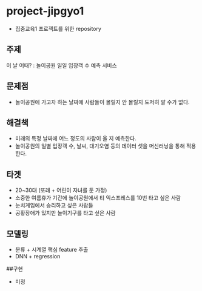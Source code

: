 # project-jipgyo1
- 집중교육1 프로젝트를 위한 repository

## 주제
이 날 어때? : 놀이공원 일일 입장객 수 예측 서비스

## 문제점
- 놀이공원에 가고자 하는 날짜에 사람들이 몰릴지 안 몰릴지 도저히 알 수가 없다.

## 해결책
- 미래의 특정 날짜에 어느 정도의 사람이 올 지 예측한다.
- 놀이공원의 일별 입장객 수, 날씨, 대기오염 등의 데이터 셋을 머신러닝을 통해 적용한다.

## 타겟
- 20~30대 (또래 + 어린이 자녀를 둔 가정)
- 소중한 여름휴가 기간에 놀이공원에서
티 익스프레스를 10번 타고 싶은 사람
- 눈치게임에서 승리하고 싶은 사람들
- 공황장애가 있지만 
놀이기구를 타고 싶은 사람

## 모델링
- 분류 + 시계열 핵심 feature 추출
- DNN + regression

##구현
- 미정
